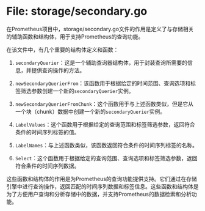 # File: storage/secondary.go

在Prometheus项目中，storage/secondary.go文件的作用是定义了与存储相关的辅助函数和结构体，用于支持Prometheus的查询功能。

在该文件中，有几个重要的结构体定义和函数：

1. `secondaryQuerier`：这是一个辅助查询器结构体，用于封装查询所需要的信息，并提供查询操作的方法。

2. `newSecondaryQuerierFrom`：该函数用于根据给定的时间范围、查询选项和标签筛选参数创建一个新的`secondaryQuerier`实例。

3. `newSecondaryQuerierFromChunk`：这个函数用于与上述函数类似，但是它从一个块（chunk）数据中创建一个新的`secondaryQuerier`实例。

4. `LabelValues`：这个函数用于根据给定的查询范围和标签筛选参数，返回符合条件的时间序列标签的值。

5. `LabelNames`：与上述函数类似，该函数返回符合条件的时间序列标签的名称。

6. `Select`：这个函数用于根据给定的查询范围、查询选项和标签筛选参数，返回符合条件的时间序列数据。

这些函数和结构体的作用是为Prometheus的查询功能提供支持。它们通过在存储引擎中进行查询操作，返回匹配的时间序列数据和标签信息。这些函数和结构体是为了方便用户查询和分析存储中的数据，并支持Prometheus的数据检索和分析功能。

